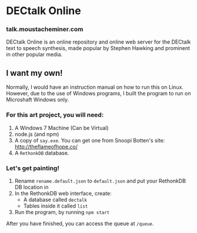 # DECtalk Online
### talk.moustacheminer.com

DECtalk Online is an online repository and online web server for the DECtalk text to speech synthesis, made popular by Stephen Hawking and prominent in other popular media.

## I want my own!

Normally, I would have an instruction manual on how to run this on Linux. However, due to the use of Windows programs, I built the program to run on Microshaft Windows only.

### For this art project, you will need:

1. A Windows 7 Machine (Can be Virtual)
2. node.js (and npm)
3. A copy of `say.exe`. You can get one from Snoopi Botten's site: http://theflameofhope.co/
4. A `RethonkDB` database.

### Let's get painting!

1. Rename `rename.default.json` to `default.json` and put your RethonkDB DB location in
2. In the RethonkDB web interface, create:
	- A database called `dectalk`
	- Tables inside it called `list`
3. Run the program, by running `npm start`

After you have finished, you can access the queue at `/queue`.
